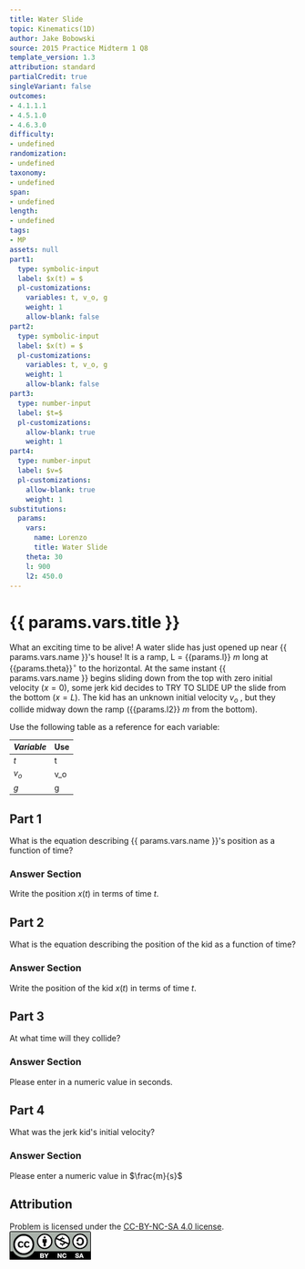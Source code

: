 ```yaml
---
title: Water Slide
topic: Kinematics(1D)
author: Jake Bobowski
source: 2015 Practice Midterm 1 Q8
template_version: 1.3
attribution: standard
partialCredit: true
singleVariant: false
outcomes:
- 4.1.1.1
- 4.5.1.0
- 4.6.3.0
difficulty:
- undefined
randomization:
- undefined
taxonomy:
- undefined
span:
- undefined
length:
- undefined
tags:
- MP
assets: null
part1:
  type: symbolic-input
  label: $x(t) = $
  pl-customizations:
    variables: t, v_o, g
    weight: 1
    allow-blank: false
part2:
  type: symbolic-input
  label: $x(t) = $
  pl-customizations:
    variables: t, v_o, g
    weight: 1
    allow-blank: false
part3:
  type: number-input
  label: $t=$
  pl-customizations:
    allow-blank: true
    weight: 1
part4:
  type: number-input
  label: $v=$
  pl-customizations:
    allow-blank: true
    weight: 1
substitutions:
  params:
    vars:
      name: Lorenzo
      title: Water Slide
    theta: 30
    l: 900
    l2: 450.0
---
```

# {{ params.vars.title }}
What an exciting time to be alive! A water slide has just opened up near {{ params.vars.name }}'s house! It is a ramp, L = {{params.l}} $m$ long at {{params.theta}}$^{\circ}$ to the horizontal.
At the same instant {{ params.vars.name }} begins sliding down from the top with zero initial velocity $(x=0)$, some jerk kid decides to TRY TO SLIDE UP the slide from the bottom $(x=L)$.
The kid has an unknown initial velocity $v_o$ , but they collide midway down the ramp ({{params.l2}} $m$ from the bottom).

Use the following table as a reference for each variable:

| $Variable$ | Use   |
|----------|-------|
| $t$  | t  |
| $v_o$  | v_o  |
| $g$  | g  |

## Part 1

What is the equation describing {{ params.vars.name }}'s position as a function of time?

### Answer Section

Write the position $x(t)$ in terms of time $t$.

## Part 2

What is the equation describing the position of the kid as a function of time?

### Answer Section

Write the position of the kid $x(t)$ in terms of time $t$.

## Part 3

At what time will they collide?

### Answer Section

Please enter in a numeric value in seconds.

## Part 4

What was the jerk kid's initial velocity?

### Answer Section

Please enter a numeric value in $\frac{m}{s}$

## Attribution

Problem is licensed under the [CC-BY-NC-SA 4.0 license](https://creativecommons.org/licenses/by-nc-sa/4.0/).<br> ![The Creative Commons 4.0 license requiring attribution-BY, non-commercial-NC, and share-alike-SA license.](https://raw.githubusercontent.com/firasm/bits/master/by-nc-sa.png)